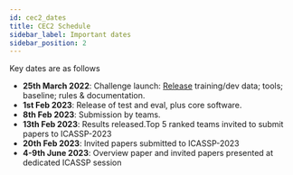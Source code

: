 ```yaml
---
id: cec2_dates
title: CEC2 Schedule
sidebar_label: Important dates
sidebar_position: 2
---
```


Key dates are as follows

- **25th March 2022**: Challenge launch: [Release](./cec2_download) training/dev data; tools; baseline; rules & documentation.
- **1st Feb 2023**: Release of test and eval, plus core software.
- **8th Feb 2023**: Submission by teams.
- **13th Feb 2023**: Results released.Top 5 ranked teams invited to submit papers to ICASSP-2023
- **20th Feb 2023**: Invited papers submitted to ICASSP-2023
- **4-9th June 2023**: Overview paper and invited papers presented at dedicated ICASSP session

